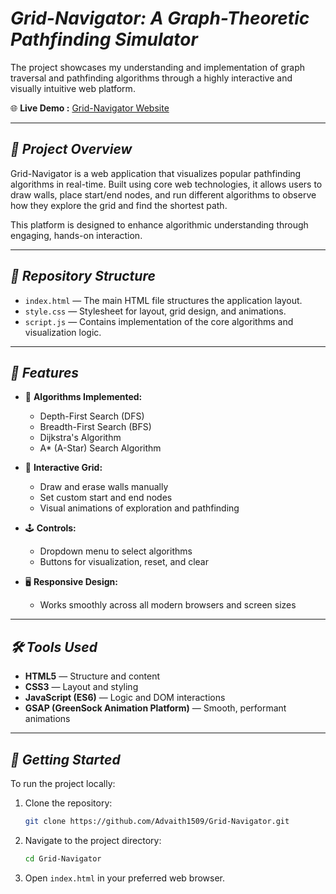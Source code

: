 # _**Grid-Navigator: A Graph-Theoretic Pathfinding Simulator**_

The project showcases my understanding and implementation of graph traversal and pathfinding algorithms through a highly interactive and visually intuitive web platform.

🌐 **Live Demo :** [Grid-Navigator Website](https://Advaith1509.github.io/Grid-Navigator/)

---

## **_🚀 Project Overview_**

Grid-Navigator is a web application that visualizes popular pathfinding algorithms in real-time. Built using core web technologies, it allows users to draw walls, place start/end nodes, and run different algorithms to observe how they explore the grid and find the shortest path.

This platform is designed to enhance algorithmic understanding through engaging, hands-on interaction.

---

## **_📁 Repository Structure_**

- `index.html` — The main HTML file structures the application layout.
- `style.css` — Stylesheet for layout, grid design, and animations.
- `script.js` — Contains implementation of the core algorithms and visualization logic.

---

## **_🧠 Features_**

- 🧭 **Algorithms Implemented:**
  - Depth-First Search (DFS)
  - Breadth-First Search (BFS)
  - Dijkstra's Algorithm
  - A* (A-Star) Search Algorithm

- 🧱 **Interactive Grid:**
  - Draw and erase walls manually
  - Set custom start and end nodes
  - Visual animations of exploration and pathfinding

- 🕹️ **Controls:**
  - Dropdown menu to select algorithms
  - Buttons for visualization, reset, and clear

- 🖥️ **Responsive Design:**
  - Works smoothly across all modern browsers and screen sizes

---

## **_🛠️ Tools Used_**

- **HTML5** — Structure and content
- **CSS3** — Layout and styling
- **JavaScript (ES6)** — Logic and DOM interactions
- **GSAP (GreenSock Animation Platform)** — Smooth, performant animations

---

## **_📌 Getting Started_**

To run the project locally:

1. Clone the repository:
   ```bash
   git clone https://github.com/Advaith1509/Grid-Navigator.git
2. Navigate to the project directory:
   ```bash
   cd Grid-Navigator
3. Open `index.html` in your preferred web browser.
